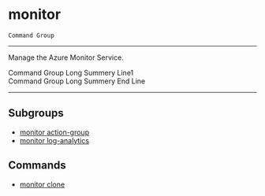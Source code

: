 # monitor
`Command Group`

---
Manage the Azure Monitor Service.

Command Group Long Summery Line1\
Command Group Long Summery End Line

---

## Subgroups

- [monitor action-group](/docs/specs/Commands/monitor/action-group/readme.md)
- [monitor log-analytics](/docs/specs/Commands/monitor/log-analytics/readme.md)

## Commands

- [monitor clone](/docs/specs/Commands/monitor/_clone.md)
